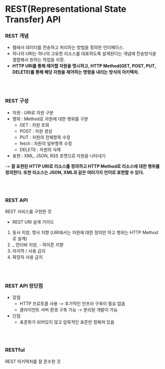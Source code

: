 # REST(Representational State Transfer) API


### REST 개념
 - 웹에서 데이터를 전송하고 처리하는 방법을 정의한 인터페이스.
 - 하나의 URI는 하나의 고유한 리소스를 대표하도록 설계된다는 개념에 전송방식을 결합해서 원하는 작업을 지정.
 - **HTTP URI를 통해 제어할 자원을 명시하고, HTTP Method(GET, POST, PUT, DELETE)를 통해 해당 자원을 제어하는 명령을 내리는 방식의 아키텍처.**

<br>
<br>

### REST 구성
- 자원 : URI로 자원 구분
- 행위 : Method로 자원에 대한 행위를 구분
  - GET : 자원 조회
  - POST : 자원 생성
  - PUT : 자원의 전체항목 수정
  - fetch : 자원의 일부항목 수정
  - DELETE : 자원의 삭제
- 표현 : XML, JSON, RSS 포맷으로 자원을 나타내기

-> **잘 표현된 HTTP URI로 리소스를 정의하고 HTTP Method로 리소스에 대한 행위를 정의한다. 또한 리소스는 JSON, XML과 같은 여러가지 언어로 표현할 수 있다.**

<br>
<br>

### REST API
REST 서비스를 구현한 것

- REST URI 설계 가이드
1) 동사 지양, 명사 지향 (URI에서는 자원에 대한 정의만 하고 행위는 HTTP Method로 설계)
2) _ 언더바 지양, - 하이픈 지향
3) 마지막 / 사용 금지
4) 확장자 사용 금지

<br>
<br>

### REST API 장단점
- 장점
  - HTTP 프로토콜 사용 -> 추가적인 인프라 구축이 필요 없음
  - 클라이언트 서버 환경 구축 가능 -> 분리된 개발이 가능
- 단점
  - 표준화가 되어있지 않고 암묵적인 표준만 정해져 있음

<br>
<br>

### RESTful
REST 아키텍처를 잘 준수한 것
